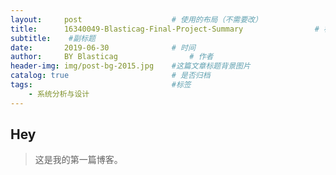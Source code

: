 ```yaml
---
layout:     post   				    # 使用的布局（不需要改）
title:      16340049-Blasticag-Final-Project-Summary				# 标题 
subtitle:    #副标题
date:       2019-06-30				# 时间
author:     BY Blasticag				# 作者
header-img: img/post-bg-2015.jpg 	#这篇文章标题背景图片
catalog: true 						# 是否归档
tags:								#标签
    - 系统分析与设计
---
```


## Hey
>这是我的第一篇博客。
